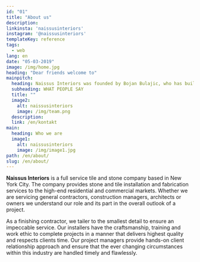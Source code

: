 ```yaml
---
id: "01"
title: "About us"
description: 
linkinsta: 'naissusinteriors'
instagram: '@naissusinteriors'
templateKey: reference
tags:
  - web
lang: en
date: "05-03-2019"
image: /img/home.jpg
heading: "Dear friends welcome to"
mainpitch:
  heading: Naissus Interiors was founded by Bojan Bulajic, who has built his reputation of excellence as a high-end contractor for marble, terrazzo and tile installation. With over 15 years of experience and superior workmanship and project management abilities he has come to serve some of the most reputable general contractors, architects and designers in the metropolitan area.
  subheading: WHAT PEOPLE SAY
  title: ""
  image2:
    alt: naissusinteriors
    image: /img/team.png
  description: 
  link: /en/kontakt
main:
  heading: Who we are
  image1:
    alt: naissusinteriors
    image: /img/image1.jpg
path: /en/about/
slug: /en/about/
---
```


<b>Naissus Interiors</b> is a full service tile and stone company based in New York City. The company provides stone and tile installation and fabrication services to the high-end residential and commercial markets.
Whether we are servicing general contractors, construction managers, architects or owners we understand our role and its part in the overall outlook of a project.

As a finishing contractor, we tailer to the smallest detail to ensure an impeccable service.
Our installers have the craftsmanship, training and work ethic to complete projects in a manner that delivers highest quality and respects clients time.
Our project managers provide hands-on client relationship approach and ensure that the ever changing circumstances within this industry are handled timely and flawlessly.